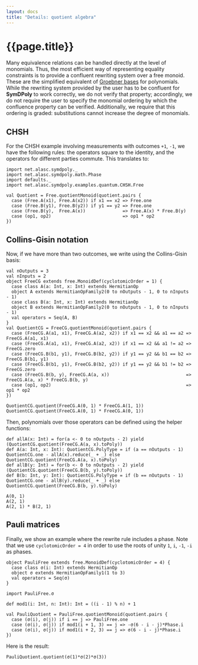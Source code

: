 ```yaml
---
layout: docs
title: "Details: quotient algebra"
---
```


# {{page.title}}

Many equivalence relations can be handled directly at the level of monomials. Thus, the most efficient way of representing equality constraints is to provide a confluent rewriting system over a free monoid. These are the simplified equivalent of [Groebner bases](https://en.wikipedia.org/wiki/Gr%C3%B6bner_basis) for polynomials. While the rewriting system provided by the user has to be confluent for **SymDPoly** to work correctly, we do not verify that property; accordingly, we do not require the user to specify the monomial ordering by which the confluence property can be verified. Additionally, we require that this ordering is graded: substitutions cannot increase the degree of monomials.

## CHSH
For the CHSH example involving measurements with outcomes `+1`, `-1`, we have the following rules: the operators square to the identity, and the operators for different parties commute. This translates to:

```tut:silent
import net.alasc.symdpoly._
import net.alasc.symdpoly.math.Phase
import defaults._
import net.alasc.symdpoly.examples.quantum.CHSH.Free

val Quotient = Free.quotientMonoid(quotient.pairs {
  case (Free.A(x1), Free.A(x2)) if x1 == x2 => Free.one
  case (Free.B(y1), Free.B(y2)) if y1 == y2 => Free.one
  case (Free.B(y),  Free.A(x))              => Free.A(x) * Free.B(y)
  case (op1, op2)                           => op1 * op2
})
```

## Collins-Gisin notation

Now, if we have more than two outcomes, we write using the Collins-Gisin basis:
```tut:silent
val nOutputs = 3
val nInputs = 2
object FreeCG extends free.MonoidDef(cyclotomicOrder = 1) {
  case class A(a: Int, x: Int) extends HermitianOp
  object A extends HermitianOpFamily2(0 to nOutputs - 1, 0 to nInputs - 1)
  case class B(a: Int, x: Int) extends HermitianOp
  object B extends HermitianOpFamily2(0 to nOutputs - 1, 0 to nInputs - 1)
  val operators = Seq(A, B)
}
val QuotientCG = FreeCG.quotientMonoid(quotient.pairs {
  case (FreeCG.A(a1, x1), FreeCG.A(a2, x2)) if x1 == x2 && a1 == a2 => FreeCG.A(a1, x1)
  case (FreeCG.A(a1, x1), FreeCG.A(a2, x2)) if x1 == x2 && a1 != a2 => FreeCG.zero
  case (FreeCG.B(b1, y1), FreeCG.B(b2, y2)) if y1 == y2 && b1 == b2 => FreeCG.B(b1, y1)
  case (FreeCG.B(b1, y1), FreeCG.B(b2, y2)) if y1 == y2 && b1 != b2 => FreeCG.zero
  case (FreeCG.B(b, y), FreeCG.A(a, x))                             => FreeCG.A(a, x) * FreeCG.B(b, y)
  case (op1, op2)                                                   => op1 * op2
})
```
```tut
QuotientCG.quotient(FreeCG.A(0, 1) * FreeCG.A(1, 1))
QuotientCG.quotient(FreeCG.A(0, 1) * FreeCG.A(0, 1))
```

Then, polynomials over those operators can be defined using the helper functions:
```tut:silent
def allA(x: Int) = for(a <- 0 to nOutputs - 2) yield (QuotientCG.quotient(FreeCG.A(a, x).toPoly))
def A(a: Int, x: Int): QuotientCG.PolyType = if (a == nOutputs - 1) QuotientCG.one - allA(x).reduce(_ + _) else QuotientCG.quotient(FreeCG.A(a, x).toPoly)
def allB(y: Int) = for(b <- 0 to nOutputs - 2) yield (QuotientCG.quotient(FreeCG.B(b, y).toPoly))
def B(b: Int, y: Int): QuotientCG.PolyType = if (b == nOutputs - 1) QuotientCG.one - allB(y).reduce(_ + _) else QuotientCG.quotient(FreeCG.B(b, y).toPoly)
```

```tut
A(0, 1)
A(2, 1)
A(2, 1) * B(2, 1)
```


## Pauli matrices

Finally, we show an example where the rewrite rule includes a phase.
Note that we use `cyclotomicOrder = 4` in order to use the roots of unity `1`, `i`, `-1`, `-i` as phases.
```tut:silent
object PauliFree extends free.MonoidDef(cyclotomicOrder = 4) {
  case class σ(i: Int) extends HermitianOp
  object σ extends HermitianOpFamily1(1 to 3)
  val operators = Seq(σ)
}

import PauliFree.σ

def mod1(i: Int, n: Int): Int = ((i - 1) % n) + 1

val PauliQuotient = PauliFree.quotientMonoid(quotient.pairs {
  case (σ(i), σ(j)) if i == j => PauliFree.one
  case (σ(i), σ(j)) if mod1(i + 1, 3) == j => -σ(6 - i - j)*Phase.i
  case (σ(i), σ(j)) if mod1(i + 2, 3) == j => σ(6 - i - j)*Phase.i
})
```
Here is the result:
```tut
PauliQuotient.quotient(σ(1)*σ(2)*σ(3))
```
